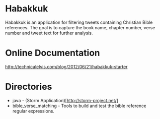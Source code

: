 # Habakkuk
Habakkuk is an application for filtering tweets containing Christian Bible references. The goal is to capture the book name, chapter number, verse number and tweet text for further analysis.

# Online Documentation
http://technicalelvis.com/blog/2012/06/21/habakkuk-starter    

# Directories
* java - (Storm Application)[http://storm-project.net/]
* bible_verse_matching - Tools to build and test the bible reference regular expressions.